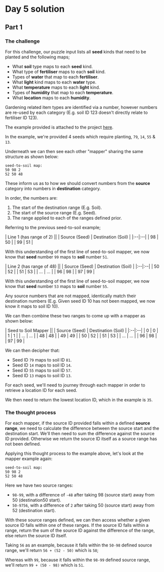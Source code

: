 # Day 5 solution

## Part 1

### The challenge

For this challenge, our puzzle input lists all **seed** kinds that need to be planted and the following maps;

- What **soil** type maps to each **seed** kind.
- What type of **fertiliser** maps to each **soil** kind.
- Types of **water** that map to each **fertiliser**.
- What **light** kind maps to each **water** type.
- What **temperature** maps to each **light** kind.
- Types of **humidity** that map to each **temperature**.
- What **location** maps to each **humidity**.

Gardening related item types are identified via a number, however numbers are re-used by each category (E.g. soil ID 123 doesn't directly relate to fertiliser ID 123).

The example provided is attached to the project [here](src/bin/example.txt).

In the example, we're provided 4 seeds which require planting, `79`, `14`, `55` & `13`.

Underneath we can then see each other "mapper" sharing the same structure as shown below:

	seed-to-soil map:
	50 98 2
	52 50 48

These inform us as to how we should convert numbers from the **source** category into numbers in **destination** category.

In order, the numbers are:
1. The start of the destination range (E.g. Soil).
2. The start of the source range (E.g. Seed).
3. The range applied to each of the ranges defined prior.

Referring to the previous seed-to-soil example;

| Line 1 (has range of 2) ||
| Source (Seed) | Destination (Soil) |
|:--|:--|
| 98 | 50 |
| 99 | 51 |

With this understanding of the first line of seed-to-soil mapper, we now know that **seed** number `99` maps to **soil** number `51`.

| Line 2 (has range of 48) ||
| Source (Seed) | Destination (Soil) |
|:--|:--|
| 50 | 52 |
| 51 | 53 |
| ... | ... |
| 96 | 98 |
| 97 | 99 |

With this understanding of the first line of seed-to-soil mapper, we now know that **seed** number `53` maps to **soil** number `55`.

Any source numbers that are not mapped, identically match their destination numbers (E.g. Given seed ID 10 has not been mapped, we now know it maps to soil ID 10).

We can then combine these two ranges to come up with a mapper as shown below:

| Seed to Soil Mapper ||
| Source (Seed) | Destination (Soil) |
|:--|:--|
| 0 | 0 |
| 1 | 1 |
| ... | ... |
| 48 | 48 |
| 49 | 49 |
| 50 | 52 |
| 51 | 53 |
| ... | ... |
| 96 | 98 |
| 97 | 99 |

We can then decipher that:
- Seed ID `79` maps to soil ID `81`.
- Seed ID `14` maps to soil ID `14`.
- Seed ID `55` maps to soil ID `57`.
- Seed ID `13` maps to soil ID `13`.

For each seed, we'll need to journey through each mapper in order to retrieve a location ID for each seed.

We then need to return the lowest location ID, which in the example is `35`.

### The thought process

For each mapper, if the source ID provided falls within a defined **source range**, we need to calculate the difference between the source start and the destination start. We'll then need to sum the difference against the source ID provided. Otherwise we return the source ID itself as a source range has not been defined. 

Applying this thought process to the example above, let's look at the mapper example again:
	
	seed-to-soil map:
	50 98 2
	52 50 48

Here we have two source ranges:
- `98-99`, with a difference of `-48` after taking 98 (source start) away from 50 (destination50 start).
- `50-9756`, with a difference of `2` after taking 50 (source start) away from 52 (destination start).

With these source ranges defined, we can then access whether a given source ID falls within one of these ranges. If the source ID falls within a range, return the sum of the source ID against the difference of the range, else return the source ID itself.

Taking `56` as an example, because it falls within the `50-98` defined source range, we'll return `56 + (52 - 50)` which is `58`; 

Whereas with `99`, because it falls within the `98-99` defined source range, we'll return `99 + (50 - 98)` which is `51`.